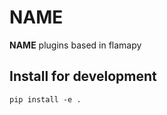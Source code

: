 # __NAME__

__NAME__ plugins based in flamapy


## Install for development

```
pip install -e .
```
